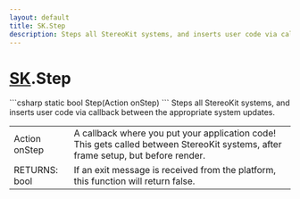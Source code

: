 ```yaml
---
layout: default
title: SK.Step
description: Steps all StereoKit systems, and inserts user code via callback between the appropriate system updates.
---
```

# [SK]({{site.url}}/Pages/Reference/SK.html).Step

<div class='signature' markdown='1'>
```csharp
static bool Step(Action onStep)
```
Steps all StereoKit systems, and inserts user code via
callback between the appropriate system updates.
</div>

|  |  |
|--|--|
|Action onStep|A callback where you put your application              code! This gets called between StereoKit systems, after frame              setup, but before render.|
|RETURNS: bool|If an exit message is received from the platform, this function will return false.|




